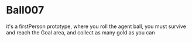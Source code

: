 # Ball007
it's a firstPerson prototype, where you roll the agent ball, you must survive and reach the Goal area, and collect as many gold as you can
